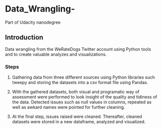 # Data_Wrangling-
Part of  Udacity nanodegree

## Introduction

Data wrangling from the WeRateDogs Twitter account using Python tools and to create valuable analyzes and visualizations.

### Steps
1) Gathering data from three different sources using Python libraries such tweepy and storing the datasets into a csv format file using Pandas.

2) With the gathered datasets, both visual and programatic way of assessment were performed to look insight of the quality and tidiness of the data. Detected issues such as null values in columns, repeated as well as awkard names were pointed for further cleaning.

3) At the final step, issues raised were cleaned. Thereafter, cleaned datasets were stored in a new dataframe, analyzed and visualized.

